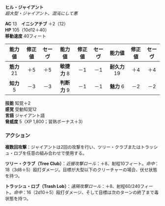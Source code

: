 **ヒル・ジャイアント**  
*超大型・ジャイアント、混沌にして悪*

**AC** 13　**イニシアチブ** ＋2（12）  
**HP** 105（10d12＋40）  
**移動速度** 40フィート

| 能力値 | 修正値 | セーヴ | 能力値 | 修正値 | セーヴ | 能力値 | 修正値 | セーヴ |
|:---:|:---:|:---:|:---:|:---:|:---:|:---:|:---:|:---:|
| **筋力** 21 | ＋5 | ＋5 | **敏捷力** 8 | －1 | －1 | **耐久力** 19 | ＋4 | ＋4 |
| **知力** 5 | －3 | －3 | **判断力** 9 | －1 | －1 | **魅力** 6 | －2 | －2 |

**技能** 知覚＋2  
**感覚** 受動知覚12  
**言語** ジャイアント語  
**脅威度** 5（XP 1,800；習熟ボーナス＋3）

### アクション
**複数回攻撃**：ジャイアントは2回の攻撃を行い、ツリー・クラブまたはトラッシュ・ロブを任意の組み合わせで使用する。

**ツリー・クラブ（Tree Club）**：*近接攻撃ロール*：＋8、射程10フィート。*命中*：18（3d8＋5）殴打ダメージ。目標が大型以下のクリーチャーの場合、伏せ状態を持つ。

**トラッシュ・ロブ（Trash Lob）**：*遠隔攻撃ロール*：＋8、射程60/240フィート。*命中*：16（2d10＋5）殴打ダメージ、そして目標は次のターンの終了まで毒状態を持つ。
